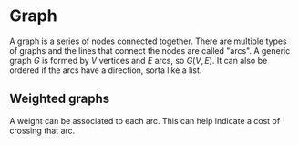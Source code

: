 # Graph
A graph is a series of nodes connected together. There are multiple types of graphs and the lines that connect the nodes are called "arcs".
A generic graph $G$ is formed by $V$ vertices and $E$ arcs, so $G(V, E)$.
It can also be ordered if the arcs have a direction, sorta like a list.
## Weighted graphs
A weight can be associated to each arc. This can help indicate a cost of crossing that arc.